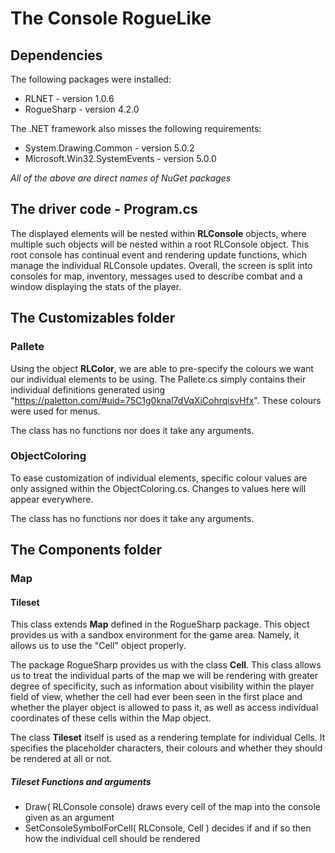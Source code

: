 # The Console RogueLike
## Dependencies
The following packages were installed:
 - RLNET - version 1.0.6
 - RogueSharp - version 4.2.0

The .NET framework also misses the following requirements:
 - System.Drawing.Common - version 5.0.2
 - Microsoft.Win32.SystemEvents - version 5.0.0

_All of the above are direct names of NuGet packages_

## The driver code - Program.cs

The displayed elements will be nested within **RLConsole** objects, where multiple such objects will be nested within a root RLConsole object. This root console has continual event and rendering update functions, which manage the individual RLConsole updates. Overall, the screen is split into consoles for map, inventory, messages used to describe combat and a window displaying the stats of the player.

## The Customizables folder
### Pallete

Using the object **RLColor**, we are able to pre-specify the colours we want our individual elements to be using. The Pallete.cs simply contains their individual definitions generated using "https://paletton.com/#uid=75C1g0knal7dVqXiCohrqisvHfx". These colours were used for menus.

The class has no functions nor does it take any arguments.

### ObjectColoring

To ease customization of individual elements, specific colour values are only assigned within the ObjectColoring.cs. Changes to values here will appear everywhere.

The class has no functions nor does it take any arguments.

## The Components folder
### Map
#### Tileset

This class extends **Map** defined in the RogueSharp package. This object provides us with a sandbox environment for the game area. Namely, it allows us to use the "Cell" object properly.

The package RogueSharp provides us with the class **Cell**. This class allows us to treat the individual parts of the map we will be rendering with greater degree of specificity, such as information about visibility within the player field of view, whether the cell had ever been seen in the first place and whether the player object is allowed to pass it, as well as access individual coordinates of these cells within the Map object.

The class **Tileset** itself is used as a rendering template for individual Cells. It specifies the placeholder characters, their colours and whether they should be rendered at all or not.

##### Tileset Functions and arguments

- Draw( RLConsole console) draws every cell of the map into the console given as an argument
- SetConsoleSymbolForCell( RLConsole, Cell ) decides if and if so then how the individual cell should be rendered

